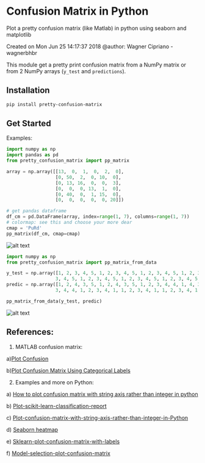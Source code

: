 # Confusion Matrix in Python
Plot a pretty confusion matrix (like Matlab) in python using seaborn and matplotlib

Created on Mon Jun 25 14:17:37 2018
@author: Wagner Cipriano - wagnerbhbr


This module get a pretty print confusion matrix from a NumPy matrix or from 2 NumPy arrays (`y_test` and `predictions`).

## Installation
```bash
pip install pretty-confusion-matrix
```

## Get Started

Examples:
```python
import numpy as np
import pandas as pd
from pretty_confusion_matrix import pp_matrix

array = np.array([[13,  0,  1,  0,  2,  0],
                  [0, 50,  2,  0, 10,  0],
                  [0, 13, 16,  0,  0,  3],
                  [0,  0,  0, 13,  1,  0],
                  [0, 40,  0,  1, 15,  0],
                  [0,  0,  0,  0,  0, 20]])

# get pandas dataframe
df_cm = pd.DataFrame(array, index=range(1, 7), columns=range(1, 7))
# colormap: see this and choose your more dear
cmap = 'PuRd'
pp_matrix(df_cm, cmap=cmap)
```
![alt text](https://raw.githubusercontent.com/khuyentran1401/pretty-print-confusion-matrix/master/Screenshots/Conf_matrix_default.png)

```python
import numpy as np
from pretty_confusion_matrix import pp_matrix_from_data

y_test = np.array([1, 2, 3, 4, 5, 1, 2, 3, 4, 5, 1, 2, 3, 4, 5, 1, 2, 3, 4, 5, 1, 2, 3, 4, 5, 1, 2, 3, 4, 5, 1, 2, 3, 4, 5, 1, 2, 3, 4, 5, 1, 2, 3, 4, 5, 1, 2, 3, 4, 5, 1, 2,
                  3, 4, 5, 1, 2, 3, 4, 5, 1, 2, 3, 4, 5, 1, 2, 3, 4, 5, 1, 2, 3, 4, 5, 1, 2, 3, 4, 5, 1, 2, 3, 4, 5, 1, 2, 3, 4, 5, 1, 2, 3, 4, 5, 1, 2, 3, 4, 5, 1, 2, 3, 4, 5, 1, 2, 3, 4, 5])
predic = np.array([1, 2, 4, 3, 5, 1, 2, 4, 3, 5, 1, 2, 3, 4, 4, 1, 4, 3, 4, 5, 1, 2, 4, 4, 5, 1, 2, 4, 4, 5, 1, 2, 4, 4, 5, 1, 2, 4, 4, 5, 1, 2, 3, 3, 5, 1, 2, 3, 3, 5, 1, 2,
                  3, 4, 4, 1, 2, 3, 4, 1, 1, 2, 3, 4, 1, 1, 2, 3, 4, 1, 1, 2, 4, 4, 5, 1, 2, 4, 4, 5, 1, 2, 4, 4, 5, 1, 2, 4, 4, 5, 1, 2, 3, 4, 5, 1, 2, 3, 4, 5, 1, 2, 3, 4, 5, 1, 2, 3, 4, 5])

pp_matrix_from_data(y_test, predic)
```

![alt text](https://raw.githubusercontent.com/khuyentran1401/pretty-print-confusion-matrix/master/Screenshots/Conf_matrix_default_2.png)



## References:
1. MATLAB confusion matrix:

  a)[Plot Confusion](https://www.mathworks.com/help/nnet/ref/plotconfusion.html)
   
  b)[Plot Confusion Matrix Using Categorical Labels](https://www.mathworks.com/help/examples/nnet/win64/PlotConfusionMatrixUsingCategoricalLabelsExample_02.png)



2. Examples and more on Python:

  a) [How to plot confusion matrix with string axis rather than integer in python](https://stackoverflow.com/questions/5821125/how-to-plot-confusion-matrix-with-string-axis-rather-than-integer-in-python/51176855#51176855)
  
  b) [Plot-scikit-learn-classification-report](https://stackoverflow.com/questions/28200786/how-to-plot-scikit-learn-classification-report)
  
  c) [Plot-confusion-matrix-with-string-axis-rather-than-integer-in-Python](https://stackoverflow.com/questions/5821125/how-to-plot-confusion-matrix-with-string-axis-rather-than-integer-in-python)
  
  d) [Seaborn heatmap](https://www.programcreek.com/python/example/96197/seaborn.heatmap)
  
  e) [Sklearn-plot-confusion-matrix-with-labels](https://stackoverflow.com/questions/19233771/sklearn-plot-confusion-matrix-with-labels/31720054)

  f) [Model-selection-plot-confusion-matrix](http://scikit-learn.org/stable/auto_examples/model_selection/plot_confusion_matrix.html#sphx-glr-auto-examples-model-selection-plot-confusion-matrix-py)

